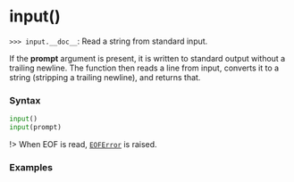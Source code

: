 # input()

`>>> input.__doc__`: Read a string from standard input.

If the **prompt** argument is present, it is written to standard output without a trailing newline. The function then reads a line from input, converts it to a string (stripping a trailing newline), and returns that.

### Syntax

```python
input()
input(prompt)
```

!> When EOF is read, [`EOFError`](/exceptions/EOFError.md) is raised.

### Examples

```python

```
